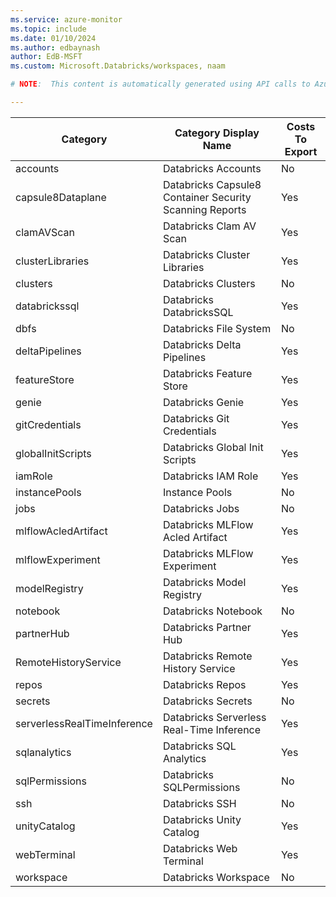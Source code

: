 ```yaml
---
ms.service: azure-monitor
ms.topic: include
ms.date: 01/10/2024
ms.author: edbaynash
author: EdB-MSFT
ms.custom: Microsoft.Databricks/workspaces, naam

# NOTE:  This content is automatically generated using API calls to Azure. Any edits made on these files will be overwritten in the next run of the script. 

---
```

  
  
|Category|Category Display Name|Costs To Export|
|---|---|---|
|accounts |Databricks Accounts |No |
|capsule8Dataplane |Databricks Capsule8 Container Security Scanning Reports |Yes |
|clamAVScan |Databricks Clam AV Scan |Yes |
|clusterLibraries |Databricks Cluster Libraries |Yes |
|clusters |Databricks Clusters |No |
|databrickssql |Databricks DatabricksSQL |Yes |
|dbfs |Databricks File System |No |
|deltaPipelines |Databricks Delta Pipelines |Yes |
|featureStore |Databricks Feature Store |Yes |
|genie |Databricks Genie |Yes |
|gitCredentials |Databricks Git Credentials |Yes |
|globalInitScripts |Databricks Global Init Scripts |Yes |
|iamRole |Databricks IAM Role |Yes |
|instancePools |Instance Pools |No |
|jobs |Databricks Jobs |No |
|mlflowAcledArtifact |Databricks MLFlow Acled Artifact |Yes |
|mlflowExperiment |Databricks MLFlow Experiment |Yes |
|modelRegistry |Databricks Model Registry |Yes |
|notebook |Databricks Notebook |No |
|partnerHub |Databricks Partner Hub |Yes |
|RemoteHistoryService |Databricks Remote History Service |Yes |
|repos |Databricks Repos |Yes |
|secrets |Databricks Secrets |No |
|serverlessRealTimeInference |Databricks Serverless Real-Time Inference |Yes |
|sqlanalytics |Databricks SQL Analytics |Yes |
|sqlPermissions |Databricks SQLPermissions |No |
|ssh |Databricks SSH |No |
|unityCatalog |Databricks Unity Catalog |Yes |
|webTerminal |Databricks Web Terminal |Yes |
|workspace |Databricks Workspace |No |